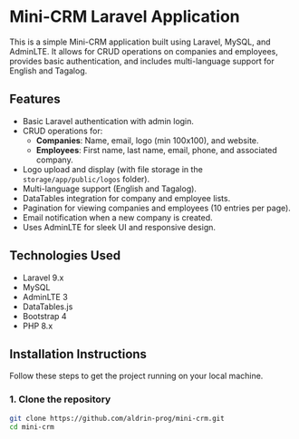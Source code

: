 # **Mini-CRM Laravel Application**

This is a simple Mini-CRM application built using Laravel, MySQL, and AdminLTE. It allows for CRUD operations on companies and employees, provides basic authentication, and includes multi-language support for English and Tagalog.

## **Features**

- Basic Laravel authentication with admin login.
- CRUD operations for:
  - **Companies**: Name, email, logo (min 100x100), and website.
  - **Employees**: First name, last name, email, phone, and associated company.
- Logo upload and display (with file storage in the `storage/app/public/logos` folder).
- Multi-language support (English and Tagalog).
- DataTables integration for company and employee lists.
- Pagination for viewing companies and employees (10 entries per page).
- Email notification when a new company is created.
- Uses AdminLTE for sleek UI and responsive design.

## **Technologies Used**

- Laravel 9.x
- MySQL
- AdminLTE 3
- DataTables.js
- Bootstrap 4
- PHP 8.x

## **Installation Instructions**

Follow these steps to get the project running on your local machine.

### **1. Clone the repository**

```bash
git clone https://github.com/aldrin-prog/mini-crm.git
cd mini-crm
